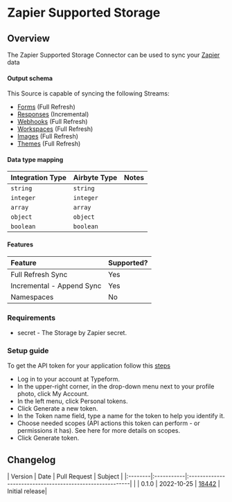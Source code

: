 # Zapier Supported Storage

## Overview

The Zapier Supported Storage Connector can be used to sync your [Zapier](https://store.zapier.com/) data

#### Output schema

This Source is capable of syncing the following Streams:

* [Forms](https://developer.typeform.com/create/reference/retrieve-form/) \(Full Refresh\)
* [Responses](https://developer.typeform.com/responses/reference/retrieve-responses/) \(Incremental\)
* [Webhooks](https://developer.typeform.com/webhooks/reference/retrieve-webhooks/) \(Full Refresh\)
* [Workspaces](https://developer.typeform.com/create/reference/retrieve-workspaces/) \(Full Refresh\)
* [Images](https://developer.typeform.com/create/reference/retrieve-images-collection/) \(Full Refresh\)
* [Themes](https://developer.typeform.com/create/reference/retrieve-themes/) \(Full Refresh\)

#### Data type mapping

| Integration Type | Airbyte Type | Notes |
|:-----------------|:-------------|:------|
| `string`         | `string`     |       |
| `integer`        | `integer`    |       |
| `array`          | `array`      |       |
| `object`         | `object`     |       |
| `boolean`        | `boolean`    |       |

#### Features

| Feature                   | Supported? |
|:--------------------------|:-----------|
| Full Refresh Sync         | Yes        |
| Incremental - Append Sync | Yes        |
| Namespaces                | No         |

### Requirements

* secret - The Storage by Zapier secret.

### Setup guide

To get the API token for your application follow this [steps](https://developer.typeform.com/get-started/personal-access-token/)

* Log in to your account at Typeform.
* In the upper-right corner, in the drop-down menu next to your profile photo, click My Account.
* In the left menu, click Personal tokens.
* Click Generate a new token.
* In the Token name field, type a name for the token to help you identify it.
* Choose needed scopes \(API actions this token can perform - or permissions it has\). See here for more details on scopes.
* Click Generate token.

## Changelog

| Version | Date       | Pull Request                                             | Subject                                                                 |
|:--------|:-----------|:---------------------------------------------------------|                        |
| 0.1.0   | 2022-10-25 | [18442](https://github.com/airbytehq/airbyte/pull/18442)  | Initial release|

